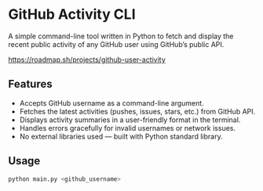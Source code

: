 # GitHub Activity CLI

A simple command-line tool written in Python to fetch and display the recent public activity of any GitHub user using GitHub’s public API.

https://roadmap.sh/projects/github-user-activity

## Features

- Accepts GitHub username as a command-line argument.
- Fetches the latest activities (pushes, issues, stars, etc.) from GitHub API.
- Displays activity summaries in a user-friendly format in the terminal.
- Handles errors gracefully for invalid usernames or network issues.
- No external libraries used — built with Python standard library.

## Usage

```bash
python main.py <github_username>
